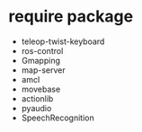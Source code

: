 # require package
- teleop-twist-keyboard
- ros-control
- Gmapping 
- map-server
- amcl
- movebase
- actionlib
- pyaudio
- SpeechRecognition

